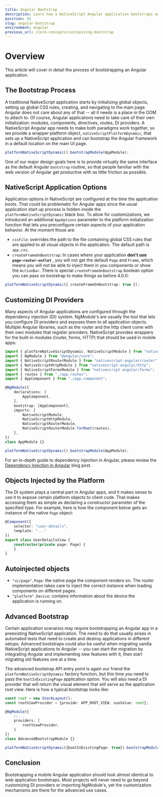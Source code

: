```yaml
---
title: Angular Bootstrap
description: Learn how a NativeScript Angular application bootstraps and how you can customize the process.
position: 41
slug: angular-bootstrap
environment: angular
previous_url: /core-concepts/customizing-bootstrap
---
```


# Overview

This article will cover in detail the process of bootstrapping an Angular application.


## The Bootstrap Process

A traditional NativeScript application starts by initializing global objects, setting up global CSS rules, creating, and navigating to the main page. Angular does not care about any of that -- all it needs is a place in the DOM to attach to. Of course, Angular applications need to take care of their own initialization: modules, components, directives, routes, DI providers. A NativeScript Angular app needs to make both paradigms work together, so we provide a wrapper platform object, `nativeScriptPlatformDynamic`, that sets up a NativeScript application and can bootstrap the Angular framework in a default location on the main UI page.

```typescript
platformNativeScriptDynamic().bootstrapModule(AppModule);
```

One of our major design goals here is to provide virtually the same interface as the default Angular `bootstrap` routine, so that people familiar with the web version of Angular get productive with as little friction as possible.

## NativeScript Application Options

Application options in NativeScript are configured at the time the application boots. That could be problematic for Angular apps since the usual application start up process is hidden inside the `platformNativeScriptDynamic` black box. To allow for customizations, we introduced an additional `AppOptions` parameter to the platform initialization function that lets you preconfigure certain aspects of your application behavior. At the moment those are:

* `cssFile`: overrides the path to the file containing global CSS rules that are applied to all visual objects in the application. The default path is `app.css`.
* `createFrameOnBootstrap`: In cases where your application **don't use `page-router-outlet`** , you will not get the default `Page` and `Frame`, which means you will not be able to inject them in you components or show the `ActionBar`. There is special `createFrameOnBootstrap` boolean option you can pass on bootstrap to make things as before 4.0.0:

```typescript
platformNativeScriptDynamic({ createFrameOnBootstrap: true });
```

## Customizing DI Providers

Many aspects of Angular applications are configured through the dependency injection (DI) system. NgModule's are usually the tool that lets you configure DI providers and exposes them to all application objects. Multiple Angular libraries, such as the router and the http client come with their own modules that register providers. NativeScript provides wrappers for the built-in modules (router, forms, HTTP) that should be used in mobile apps:

```typescript
import { platformNativeScriptDynamic, NativeScriptModule } from "nativescript-angular/platform";
import { NgModule } from "@angular/core"; 
import { NativeScriptRouterModule } from "nativescript-angular/router";
import { NativeScriptHttpModule } from "nativescript-angular/http";
import { NativeScriptFormsModule } from "nativescript-angular/forms";
import { routes } from "./app.routes";
import { AppComponent } from "./app.component";

@NgModule({
    declarations: [
        AppComponent,
    ],
    bootstrap: [AppComponent],
    imports: [
        NativeScriptModule,
        NativeScriptHttpModule,
        NativeScriptRouterModule,
        NativeScriptRouterModule.forRoot(routes),
    ],
})
class AppModule {}

platformNativeScriptDynamic().bootstrapModule(AppModule);
```

For an in-depth guide to dependency injection in Angular, please review the [Dependency Injection in Angular](http://blog.thoughtram.io/angular/2015/05/18/dependency-injection-in-angular-2.html) blog post.

## Objects Injected by the Platform

The DI system plays a central part in Angular apps, and it makes sense to use it to expose certain platform objects to client code. That makes accessing them as simple as declaring a constructor parameter of the specified type. For example, here is how the component below gets an instance of the native `Page` object:

```typescript
@Component({
    selector: "user-details",
    template: "..."
})
export class UserDetailsView {
    constructor(private page: Page) {
    }
}
```

## Autoinjected objects

* `"ui/page".Page`: the native page the component renders on. The router implementation takes care to inject the correct instance when loading components on different pages.
* `"platform".Device`: contains information about the device the application is running on.

## Advanced Bootstrap

Certain application scenarios may require bootstrapping an Angular app in a preexisting NativeScript application. The need to do that usually arises in automated tests that need to create and destroy applications in different setups. Advanced bootstraps could also be useful when migrating vanilla NativeScript applications to Angular -- you can start the migration by integrating Angular and implementing new features with it, then start migrating old features one at a time.

The advanced bootstrap API entry point is again our friend the `platformNativeScriptDynamic` factory function, but this time you need to pass the `bootInExistingPage` application option. You will also need a DI provider that will return the visual element that will serve as the application root view. Here is how a typical bootstrap looks like:

```typescript
const root = new StackLayout();
const rootViewProvider = {provide: APP_ROOT_VIEW, useValue: root};

@NgModule({
    //...
    providers: [
        rootViewProvider,
    ]
})
class AdvancedBootstrapModule {}

platformNativeScriptDynamic({bootInExistingPage: true}).bootstrapModule(AdvancedBootstrapModule);
```

## Conclusion

Bootstrapping a mobile Angular application should look almost identical to web application bootstraps. Most projects will never need to go beyond customizing DI providers or importing NgModule's, yet the customization mechanisms are there for the advanced use cases.
